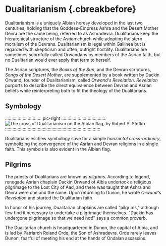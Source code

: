 # Dualitarianism {.cbreakbefore}

Dualitarianism is a uniquely Albian heresy developed in the last two centuries, 
holding that the Goddess-Empress Ashra and the Desert Mother Devra are the same being,
referred to as Ashradevra. Dualitarians keep the hierarchical structure of the Asrian 
church while adopting the stern moralism of the Devrans. Dualitarianism is legal within 
Gallinea but is regarded with skepticism and often, outright hostility.  Dualitarians are 
sometimes scornfully called Orwandans by members of the Asrian faith, but no Dualitarian 
would ever apply that term to herself.

The Asrian scriptures, the *Books of the Sun*, and the Devran scriptures, *Songs of the Desert Mother*, 
are supplemented by a book written by Dackin Orwand, founder of Dualitarianism, called *Orwand's Revelation*. 
*Revelation* purports to describe the direct equivalence between Devran and Asrian beliefs while 
reinterpreting both to fit the theology of the Dualitarians. 

## Symbology 

::::::::::::::::::::::::::::: pic-right ::::::::::::::::::::::::::::::::::::
![The cross of Dualitarianism on the Albian flag, by Robert P. Stefko](assets/Flags/Albia.png "The cross of Dualitarianism on the Albian flag, by Robert P. Stefko")
::::::::::::::::::::::::::::::::::::::::::::::::::::::::::::::::::::::::::::

Dualitarians eschew symbology save for a simple *horizontal cross-ordinary*, symbolizing the 
convergence of the Asrian and Devran religions in a single faith. This symbols is also evident in
the Albian flag.

## Pilgrims

The priests of Dualitarians are known as *pilgrims*. According to legend, renegade Asrian
chaplain Dackin Orwand of Albia undertook a religious pilgrimage to the Lost City of Aad, and there
was taught that Ashra and Devra were one and the same. Upon returning to Dunon, he wrote *Orwand's
Revelation* and started the Dualitarian faith.

In honor of his journey, Dualitarian chaplains are called "pilgrims," although few find it necessary
to undertake a pilgrimage themselves. "Dackin has undergone pilgrimage so that we need not!" says a common proverb.

The Dualitarian church is headquartered in Dunon, the capital of Albia, and is led by Patriarch
Roland Orde, the Son of Ashradevra. Orde rarely leaves Dunon, fearful of meeting his end at the
hands of Ondalan assassins.

